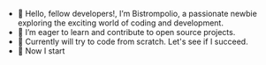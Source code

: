 - 👋 Hello, fellow developers!, I’m Bistrompolio, a passionate newbie exploring the exciting world of coding and development.
- 👀 I’m eager to learn and contribute to open source projects.
- 🌱 Currently will try to code from scratch. Let's see if I succeed.
- 🌱 Now I start


<!---
bistrompolio/bistrompolio is a ✨ special ✨ repository because its `README.md` (this file) appears on your GitHub profile.
You can click the Preview link to take a look at your changes.
--->
